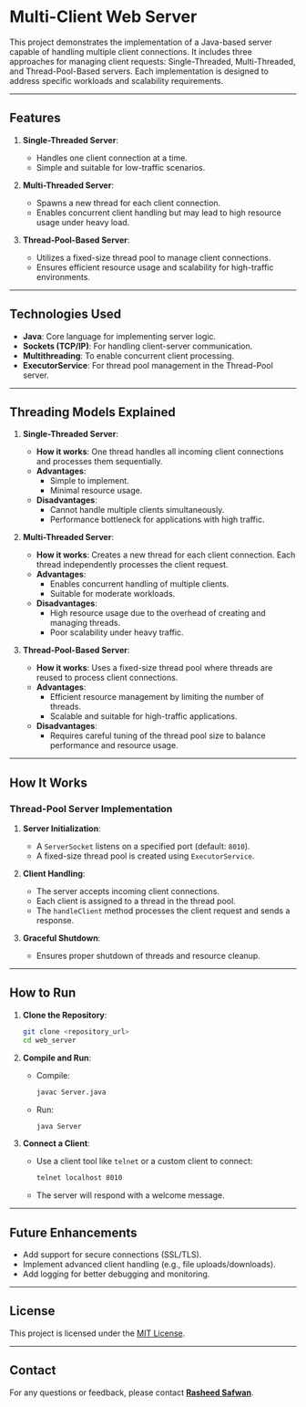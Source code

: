 # Multi-Client Web Server

This project demonstrates the implementation of a Java-based server capable of handling multiple client connections. It includes three approaches for managing client requests: Single-Threaded, Multi-Threaded, and Thread-Pool-Based servers. Each implementation is designed to address specific workloads and scalability requirements.

---

## Features

1. **Single-Threaded Server**:
   - Handles one client connection at a time.
   - Simple and suitable for low-traffic scenarios.

2. **Multi-Threaded Server**:
   - Spawns a new thread for each client connection.
   - Enables concurrent client handling but may lead to high resource usage under heavy load.

3. **Thread-Pool-Based Server**:
   - Utilizes a fixed-size thread pool to manage client connections.
   - Ensures efficient resource usage and scalability for high-traffic environments.

---

## Technologies Used

- **Java**: Core language for implementing server logic.
- **Sockets (TCP/IP)**: For handling client-server communication.
- **Multithreading**: To enable concurrent client processing.
- **ExecutorService**: For thread pool management in the Thread-Pool server.

---

## Threading Models Explained

1. **Single-Threaded Server**:
   - **How it works**: One thread handles all incoming client connections and processes them sequentially.
   - **Advantages**:
     - Simple to implement.
     - Minimal resource usage.
   - **Disadvantages**:
     - Cannot handle multiple clients simultaneously.
     - Performance bottleneck for applications with high traffic.

2. **Multi-Threaded Server**:
   - **How it works**: Creates a new thread for each client connection. Each thread independently processes the client request.
   - **Advantages**:
     - Enables concurrent handling of multiple clients.
     - Suitable for moderate workloads.
   - **Disadvantages**:
     - High resource usage due to the overhead of creating and managing threads.
     - Poor scalability under heavy traffic.

3. **Thread-Pool-Based Server**:
   - **How it works**: Uses a fixed-size thread pool where threads are reused to process client connections.
   - **Advantages**:
     - Efficient resource management by limiting the number of threads.
     - Scalable and suitable for high-traffic applications.
   - **Disadvantages**:
     - Requires careful tuning of the thread pool size to balance performance and resource usage.

---

## How It Works

### Thread-Pool Server Implementation

1. **Server Initialization**:
   - A `ServerSocket` listens on a specified port (default: `8010`).
   - A fixed-size thread pool is created using `ExecutorService`.

2. **Client Handling**:
   - The server accepts incoming client connections.
   - Each client is assigned to a thread in the thread pool.
   - The `handleClient` method processes the client request and sends a response.

3. **Graceful Shutdown**:
   - Ensures proper shutdown of threads and resource cleanup.

---

## How to Run

1. **Clone the Repository**:
   ```bash
   git clone <repository_url>
   cd web_server
   ```

2. **Compile and Run**:
   - Compile:
     ```bash
     javac Server.java
     ```
   - Run:
     ```bash
     java Server
     ```

3. **Connect a Client**:
   - Use a client tool like `telnet` or a custom client to connect:
     ```bash
     telnet localhost 8010
     ```
   - The server will respond with a welcome message.

---

## Future Enhancements

- Add support for secure connections (SSL/TLS).
- Implement advanced client handling (e.g., file uploads/downloads).
- Add logging for better debugging and monitoring.

---

## License

This project is licensed under the [MIT License](LICENSE).

---

## Contact

For any questions or feedback, please contact **[Rasheed Safwan](mailto:rasheedsafwan23@gmail.com)**.
